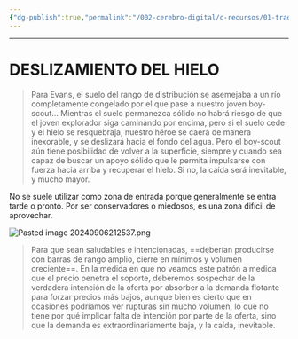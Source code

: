 ```yaml
---
{"dg-publish":true,"permalink":"/002-cerebro-digital/c-recursos/01-trading/a-libros/02-el-metodo-wyckoff/g9-deslizamiento-del-hielo/"}
---
```


---
# DESLIZAMIENTO DEL HIELO

> Para Evans, el suelo del rango de distribución se asemejaba a un río completamente congelado por el que pase a nuestro joven boy-scout...
>Mientras el suelo permanezca sólido no habrá riesgo de que el joven explorador siga caminando por encima, pero si el suelo cede y el hielo se resquebraja, nuestro héroe se caerá de manera inexorable, y se deslizará hacia el fondo del agua. Pero el boy-scout aún tiene posibilidad de volver a la superficie, siempre y cuando sea capaz de buscar un apoyo sólido que le permita impulsarse con fuerza hacia arriba y recuperar el hielo. Si no, la caída será inevitable, y mucho mayor.

No se suele utilizar como zona de entrada porque generalmente se entra tarde o pronto.
Por ser conservadores o miedosos, es una zona difícil de aprovechar.

![Pasted image 20240906212537.png](/img/user/900%20-%20ANEXO/Pasted%20image%2020240906212537.png)
 
 > Para que sean saludables e intencionadas, ==deberían producirse con barras de rango amplio, cierre en mínimos y volumen creciente==. En la medida en que no veamos este patrón a medida que el precio penetra el soporte, deberemos sospechar de la verdadera intención de la oferta por absorber a la demanda flotante para forzar precios más bajos, aunque bien es cierto que en ocasiones podríamos ver rupturas sin mucho volumen, lo que no tiene por qué implicar falta de intención por parte de la oferta, sino que la demanda es extraordinariamente baja, y la caída, inevitable.
